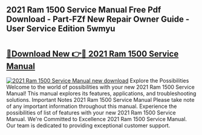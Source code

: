 ## 2021 Ram 1500 Service Manual Free Pdf Download - Part-FZf New Repair Owner Guide - User Service Edition 5wmyu

# <h2><a href="http://bc3284.oget.top/?id=2021+Ram+1500+Service+Manual">🔗Download New 👉🔴 2021 Ram 1500 Service Manual</a></h2>

[![2021 Ram 1500 Service Manual new download](https://i.imgur.com/5g1atiW.png)](http://bc3284.oget.top/?id=2021+Ram+1500+Service+Manual)
Explore the Possibilities Welcome to the world of possibilities with your new 2021 Ram 1500 Service Manual! This manual explores its features, applications, and troubleshooting solutions. Important Notes 2021 Ram 1500 Service Manual Please take note of any important information throughout this manual. Experience the possibilities of list of features with your new 2021 Ram 1500 Service Manual. We're Committed to Excellence 2021 Ram 1500 Service Manual. Our team is dedicated to providing exceptional customer support.
